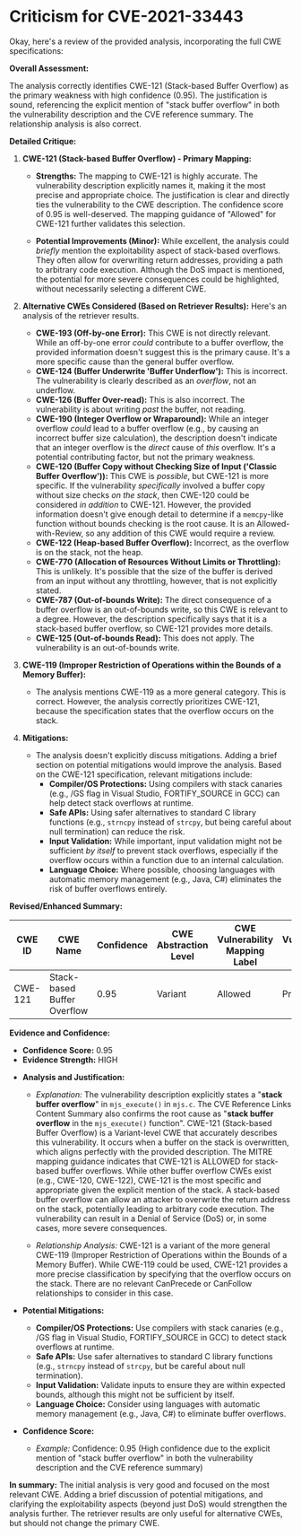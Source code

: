 # Criticism for CVE-2021-33443

Okay, here's a review of the provided analysis, incorporating the full CWE specifications:

**Overall Assessment:**

The analysis correctly identifies CWE-121 (Stack-based Buffer Overflow) as the primary weakness with high confidence (0.95). The justification is sound, referencing the explicit mention of "stack buffer overflow" in both the vulnerability description and the CVE reference summary. The relationship analysis is also correct.

**Detailed Critique:**

1.  **CWE-121 (Stack-based Buffer Overflow) - Primary Mapping:**

    *   **Strengths:** The mapping to CWE-121 is highly accurate. The vulnerability description explicitly names it, making it the most precise and appropriate choice. The justification is clear and directly ties the vulnerability to the CWE description. The confidence score of 0.95 is well-deserved. The mapping guidance of "Allowed" for CWE-121 further validates this selection.

    *   **Potential Improvements (Minor):**  While excellent, the analysis could *briefly* mention the exploitability aspect of stack-based overflows. They often allow for overwriting return addresses, providing a path to arbitrary code execution.  Although the DoS impact is mentioned, the potential for more severe consequences could be highlighted, without necessarily selecting a different CWE.

2.  **Alternative CWEs Considered (Based on Retriever Results):** Here's an analysis of the retriever results.

    *   **CWE-193 (Off-by-one Error):** This CWE is not directly relevant. While an off-by-one error *could* contribute to a buffer overflow, the provided information doesn't suggest this is the primary cause. It's a more specific cause than the general buffer overflow.
    *   **CWE-124 (Buffer Underwrite 'Buffer Underflow'):** This is incorrect. The vulnerability is clearly described as an *overflow*, not an underflow.
    *   **CWE-126 (Buffer Over-read):**  This is also incorrect. The vulnerability is about writing *past* the buffer, not reading.
    *   **CWE-190 (Integer Overflow or Wraparound):** While an integer overflow *could* lead to a buffer overflow (e.g., by causing an incorrect buffer size calculation), the description doesn't indicate that an integer overflow is the *direct* cause of *this* overflow. It's a potential contributing factor, but not the primary weakness.
    *   **CWE-120 (Buffer Copy without Checking Size of Input ('Classic Buffer Overflow')):**  This CWE is *possible*, but CWE-121 is more specific. If the vulnerability *specifically* involved a buffer copy without size checks *on the stack*, then CWE-120 could be considered *in addition* to CWE-121.  However, the provided information doesn't give enough detail to determine if a `memcpy`-like function without bounds checking is the root cause. It is an Allowed-with-Review, so any addition of this CWE would require a review.
    *   **CWE-122 (Heap-based Buffer Overflow):** Incorrect, as the overflow is on the stack, not the heap.
    *   **CWE-770 (Allocation of Resources Without Limits or Throttling):** This is unlikely. It's possible that the size of the buffer is derived from an input without any throttling, however, that is not explicitly stated.
    *   **CWE-787 (Out-of-bounds Write):** The direct consequence of a buffer overflow is an out-of-bounds write, so this CWE is relevant to a degree. However, the description specifically says that it is a stack-based buffer overflow, so CWE-121 provides more details.
    *   **CWE-125 (Out-of-bounds Read):** This does not apply. The vulnerability is an out-of-bounds write.

3.  **CWE-119 (Improper Restriction of Operations within the Bounds of a Memory Buffer):**

    *   The analysis mentions CWE-119 as a more general category. This is correct.  However, the analysis correctly prioritizes CWE-121, because the specification states that the overflow occurs on the stack.

4.  **Mitigations:**

    *   The analysis doesn't explicitly discuss mitigations. Adding a brief section on potential mitigations would improve the analysis. Based on the CWE-121 specification, relevant mitigations include:
        *   **Compiler/OS Protections:**  Using compilers with stack canaries (e.g., /GS flag in Visual Studio, FORTIFY\_SOURCE in GCC) can help detect stack overflows at runtime.
        *   **Safe APIs:** Using safer alternatives to standard C library functions (e.g., `strncpy` instead of `strcpy`, but being careful about null termination) can reduce the risk.
        *   **Input Validation:**  While important, input validation might not be sufficient *by itself* to prevent stack overflows, especially if the overflow occurs within a function due to an internal calculation.
        *   **Language Choice:** Where possible, choosing languages with automatic memory management (e.g., Java, C#) eliminates the risk of buffer overflows entirely.

**Revised/Enhanced Summary:**

| CWE ID | CWE Name | Confidence | CWE Abstraction Level | CWE Vulnerability Mapping Label | CWE-Vulnerability Mapping Notes |
|---|---|---|---|---|---|
| CWE-121 | Stack-based Buffer Overflow | 0.95 | Variant | Allowed | Primary |

**Evidence and Confidence:**

*   **Confidence Score:** 0.95
*   **Evidence Strength:** HIGH

- **Analysis and Justification:**  
  - *Explanation:* The vulnerability description explicitly states a "**stack buffer overflow**" in `mjs_execute()` in `mjs.c`. The CVE Reference Links Content Summary also confirms the root cause as "**stack buffer overflow** in the `mjs_execute()` function". CWE-121 (Stack-based Buffer Overflow) is a Variant-level CWE that accurately describes this vulnerability. It occurs when a buffer on the stack is overwritten, which aligns perfectly with the provided description. The MITRE mapping guidance indicates that CWE-121 is ALLOWED for stack-based buffer overflows. While other buffer overflow CWEs exist (e.g., CWE-120, CWE-122), CWE-121 is the most specific and appropriate given the explicit mention of the stack. A stack-based buffer overflow can allow an attacker to overwrite the return address on the stack, potentially leading to arbitrary code execution. The vulnerability can result in a Denial of Service (DoS) or, in some cases, more severe consequences.

  - *Relationship Analysis:* CWE-121 is a variant of the more general CWE-119 (Improper Restriction of Operations within the Bounds of a Memory Buffer). While CWE-119 could be used, CWE-121 provides a more precise classification by specifying that the overflow occurs on the stack. There are no relevant CanPrecede or CanFollow relationships to consider in this case.

- **Potential Mitigations:**
    *   **Compiler/OS Protections:**  Use compilers with stack canaries (e.g., /GS flag in Visual Studio, FORTIFY\_SOURCE in GCC) to detect stack overflows at runtime.
    *   **Safe APIs:**  Use safer alternatives to standard C library functions (e.g., `strncpy` instead of `strcpy`, but be careful about null termination).
    *   **Input Validation:**  Validate inputs to ensure they are within expected bounds, although this might not be sufficient by itself.
    *   **Language Choice:** Consider using languages with automatic memory management (e.g., Java, C#) to eliminate buffer overflows.

- **Confidence Score:**  
  - *Example:* Confidence: 0.95 (High confidence due to the explicit mention of "stack buffer overflow" in both the vulnerability description and the CVE reference summary)

**In summary:** The initial analysis is very good and focused on the most relevant CWE. Adding a brief discussion of potential mitigations, and clarifying the exploitability aspects (beyond just DoS) would strengthen the analysis further. The retriever results are only useful for alternative CWEs, but should not change the primary CWE.